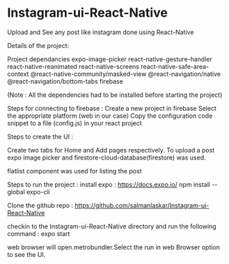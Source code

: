 # Instagram-ui-React-Native
Upload and See any post like instagram done using React-Native

Details of the project:

Project dependancies
expo-image-picker
react-native-gesture-handler
react-native-reanimated
react-native-screens
react-native-safe-area-context
@react-native-community/masked-view
@react-navigation/native
@react-navigation/bottom-tabs
firebase

(Note : All the dependencies had to be installed before starting the project)

Steps for connecting  to firebase :
Create a new project in firebase
Select the appropriate platform (web in our case)
Copy the configuration code snippet to a file (config.js) in your react project

Steps to create the UI :


Create two tabs for Home and Add pages respectively.
To upload a post  expo image picker and firestore-cloud-database(firestore) was used.

flatlist component was used for listing the post



Steps to run the project :
install expo :
https://docs.expo.io/
npm install --global expo-cli


Clone the github repo :
https://github.com/salmanlaskar/Instagram-ui-React-Native

checkin to the Instagram-ui-React-Native directory and run the following command :
expo start

web browser will open.metrobundler.Select the run in web Browser option to see the UI.

